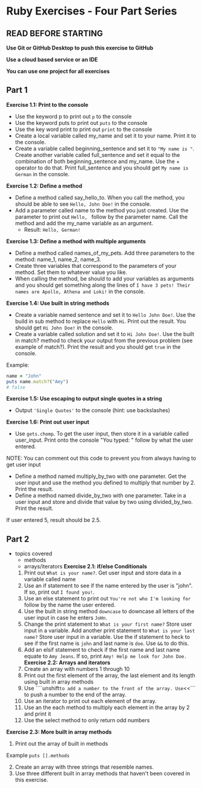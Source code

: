 # Ruby Exercises - Four Part Series

## READ BEFORE STARTING

**Use Git or GitHub Desktop to push this exercise to GitHub** <br>

**Use a cloud based service or an IDE**<br>

**You can use one project for all exercises**<br>

## Part 1

**Exercise 1.1: Print to the console**

- Use the keyword p to print out `p` to the console
- Use the keyword puts to print out `puts` to the console
- Use the key word print to print out `print` to the console
- Create a local variable called my_name and set it to your name. Print it to the console.
- Create a variable called beginning_sentence and set it to `"My name is "`. Create another variable called full_sentence and set it equal to the combination of both beginning_sentence and my_name. Use the + operator to do that. Print full_sentence and you should get `My name is German` in the console.

**Exercise 1.2: Define a method**

- Define a method called say_hello_to. When you call the method, you should be able to see `Hello, John Doe!` in the console.
- Add a parameter called name to the method you just created. Use the parameter to print out `Hello, ` follow by the parameter name. Call the method and add the my_name variable as an argument.
  - Result: `Hello, German!`

**Exercise 1.3: Define a method with multiple arguments**

- Define a method called names_of_my_pets. Add three parameters to the method: name_1, name_2, name_3.
- Create three variables that correspond to the parameters of your method. Set them to whatever value you like.
- When calling the method, be should to add your variables as arguments and you should get something along the lines of `I have 3 pets! Their names are Apollo, Athena and Loki!` in the console.

**Exercise 1.4: Use built in string methods**

- Create a variable named sentence and set it to `Hello John Doe!`. Use the build in sub method to replace `Hello` with `Hi`. Print out the result. You should get `Hi John Doe!` in the console.
- Create a variable called solution and set it to `Hi John Doe!`. Use the built in match? method to check your output from the previous problem (see example of match?). Print the result and you should get `true` in the console.

Example:

```ruby
name = "John"
puts name.match?("Amy")
# false
```

**Exercise 1.5: Use escaping to output single quotes in a string**
- Output ```'Single Quotes'``` to the console (hint: use backslashes)

**Exercise 1.6: Print out user input**
- Use ```gets.chomp```. To get the user input, then store it in a variable called user_input. Print onto the console "You typed: " follow by what the user entered. 

NOTE: You can comment out this code to prevent you from always having to get user input

- Define a method named multiply_by_two with one parameter. Get the user input and use the method you defined to multiply that number by 2. Print the result.
- Define a method named divide_by_two with one parameter. Take in a user input and store and divide that value by two using divided_by_two. Print the result.

If user entered 5, result should be 2.5.

## Part 2
- topics covered
  - methods
  - arrays/iterators
**Exercise 2.1: if/else Conditionals**
  1. Print out ```What is your name?```. Get user input and store data in a variable called name
  2. Use an if statement to see if the name entered by the user is "john". If so, print out ```I found you!```.
  3. Use an else statement to print out ```You're not who I'm looking for ``` follow by the name the user entered.
  4. Use the built in string method ```downcase``` to downcase all letters of the user input in case he enters ```JoHn```.
  5. Change the print statement to ```What is your first name?``` Store user input in a variable. Add another print statement to ```What is your last name?``` Store user input in a variable. Use the if statement to heck to see if the first name is ```john``` and last name is ```doe```. Use ```&&``` to do this.
  6. Add an elsif statement to check if the first name and last name equate to ```Amy Jeans```. If so, print ```Amy! Help me look for John Doe.```
**Exercise 2.2: Arrays and iterators**
  1. Create an array with numbers 1 through 10
  2. Print out the first element of the array, the last element and its length using built in array methods
  3. Use ````unshift``` to add a number to the front of the array. Use ```<<``` to push a number to the end of the array.
  4. Use an iterator to print out each element of the array.
  5. Use an the each method to multiply each element in the array by 2 and print it
  6. Use the select method to only return odd numbers

**Exercise 2.3: More built in array methods**
1. Print out the array of built in methods

Example ```puts [].methods```

2. Create an array with three strings that resemble names. 
3. Use three different built in array methods that haven't been covered in this exercise.

